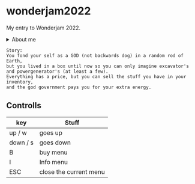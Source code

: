 # wonderjam2022
My entry to Wonderjam 2022.

<details>
<summary>About me</summary>

[My website](https://bendi.cf/)

<p>I'm a very cool software developer... yeah</p>
</details>



```
Story:
You fond your self as a GOD (not backwards dog) in a random rod of Earth,
but you lived in a box until now so you can only imagine excavator's and powergenerator's (at least a few).
Everything has a price, but you can sell the stuff you have in your inventory,
and the god government pays you for your extra energy.
```




## Controlls

|    key   |         Stuff          |
|----------|------------------------|
|   up / w | goes up                |
| down / s | goes down              |
|        B | buy menu               |
|        I | Info menu              |
|      ESC | close the current menu |
